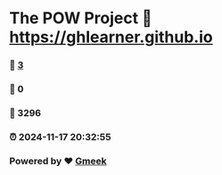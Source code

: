 # The POW Project :link: https://ghlearner.github.io 
### :page_facing_up: [3](https://ghlearner.github.io/tag.html) 
### :speech_balloon: 0 
### :hibiscus: 3296 
### :alarm_clock: 2024-11-17 20:32:55 
### Powered by :heart: [Gmeek](https://github.com/Meekdai/Gmeek)
